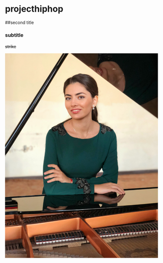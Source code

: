 # projecthiphop

##second title 

### subtitle


#### 

~~strike~~




![image iza piano](IMG_1361.JPG)
